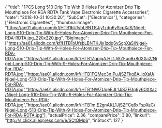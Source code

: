{
	"title": "1PCS Long 510 Drip Tip With 9 Holes For Atomizer Drip Tip Mouthpiece For RDA RDTA Tank Vape Electronic Cigarette Accessories",
	"date": "2018-10-31 10:30:20",
	"SubCat": ["Electronics"],
	"categories": ["Electronic Cigarettes"],
	"thumbnailImage": "https://ae01.alicdn.com/kf/HTB1bUfsbLBNTKJjy1zdq6yScpXaS/Nigel-Long-510-Drip-Tip-With-9-Holes-For-Atomizer-Drip-Tip-Mouthpiece-For-RDA-RDTA.jpg_220x220.jpg",
	"BigImage": ["https://ae01.alicdn.com/kf/HTB1bUfsbLBNTKJjy1zdq6yScpXaS/Nigel-Long-510-Drip-Tip-With-9-Holes-For-Atomizer-Drip-Tip-Mouthpiece-For-RDA-RDTA.jpg","https://ae01.alicdn.com/kf/HTB1ZqpigA.HL1JjSZFuq6x8dXXa2/Nigel-Long-510-Drip-Tip-With-9-Holes-For-Atomizer-Drip-Tip-Mouthpiece-For-RDA-RDTA.jpg","https://ae01.alicdn.com/kf/HTB1FQMec3n.PuJjSZFkq6A_lpXaU/Nigel-Long-510-Drip-Tip-With-9-Holes-For-Atomizer-Drip-Tip-Mouthpiece-For-RDA-RDTA.jpg","https://ae01.alicdn.com/kf/HTB1NWZUgeEJL1JjSZFGq6y6OXXaz/Nigel-Long-510-Drip-Tip-With-9-Holes-For-Atomizer-Drip-Tip-Mouthpiece-For-RDA-RDTA.jpg","https://ae01.alicdn.com/kf/HTB1m.E2gnAKL1JjSZFCq6xFspXaC/Nigel-Long-510-Drip-Tip-With-9-Holes-For-Atomizer-Drip-Tip-Mouthpiece-For-RDA-RDTA.jpg"],
	"actualPrice": 2.36,
	"comparePrice": 3.80,
	"linkurl": "http://s.click.aliexpress.com/e/SCtQMp6",
	"inStock": 127
}
